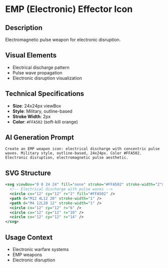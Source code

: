 # EMP (Electronic) Effector Icon

## Description
Electromagnetic pulse weapon for electronic disruption.

## Visual Elements
- Electrical discharge pattern
- Pulse wave propagation
- Electronic disruption visualization

## Technical Specifications
- **Size**: 24x24px viewBox
- **Style**: Military, outline-based
- **Stroke Width**: 2px
- **Color**: `#FFA502` (soft-kill orange)

## AI Generation Prompt
```
Create an EMP weapon icon: electrical discharge with concentric pulse waves. Military style, outline-based, 24x24px. Color #FFA502. Electronic disruption, electromagnetic pulse aesthetic.
```

## SVG Structure
```svg
<svg viewBox="0 0 24 24" fill="none" stroke="#FFA502" stroke-width="2">
  <!-- Electrical discharge with pulse waves -->
  <circle cx="12" cy="12" r="2" fill="#FFA502" />
  <path d="M12 4L12 20" stroke-width="1" />
  <path d="M4 12L20 12" stroke-width="1" />
  <circle cx="12" cy="12" r="6" />
  <circle cx="12" cy="12" r="10" />
  <circle cx="12" cy="12" r="14" />
</svg>
```

## Usage Context
- Electronic warfare systems
- EMP weapons
- Electronic disruption

